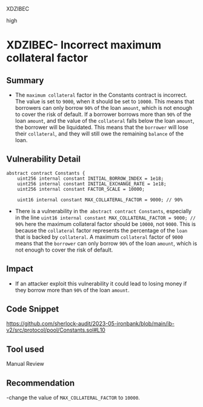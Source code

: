 XDZIBEC

high

# XDZIBEC- Incorrect maximum collateral factor

## Summary

- The `maximum collateral` factor in the Constants contract is incorrect. The value is set to `9000`, when it should be set to `10000`. This means that borrowers can only borrow `90%` of the loan `amount`, which is not enough to cover the risk of default. If a borrower borrows more than `90%` of the loan `amount`, and the value of the `collateral` falls below the loan `amount`, the borrower will be liquidated. This means that the `borrower` will lose their `collateral`, and they will still owe the remaining `balance` of the loan.

## Vulnerability Detail

```solidity 
abstract contract Constants {
    uint256 internal constant INITIAL_BORROW_INDEX = 1e18;
    uint256 internal constant INITIAL_EXCHANGE_RATE = 1e18;
    uint256 internal constant FACTOR_SCALE = 10000;

    uint16 internal constant MAX_COLLATERAL_FACTOR = 9000; // 90%
```
- There is a vulnerability in the` abstract contract Constants`, especially in the line  `uint16 internal constant MAX_COLLATERAL_FACTOR = 9000; // 90%` here the maximum collateral factor should be `10000`, not `9000`. This is because the `collateral` factor represents the percentage of the `loan` that is backed by `collateral`. A maximum `collateral` factor of `9000` means that the `borrower` can only borrow `90%` of the loan `amount`, which is not enough to cover the risk of default.

## Impact

- If an attacker exploit this vulnerability it could lead to losing money if they borrow more than `90%` of the loan `amount`. 

## Code Snippet
https://github.com/sherlock-audit/2023-05-ironbank/blob/main/ib-v2/src/protocol/pool/Constants.sol#L10
## Tool used

Manual Review

## Recommendation
-change the value of `MAX_COLLATERAL_FACTOR` to `10000`.